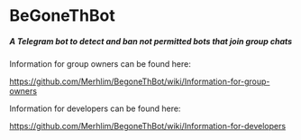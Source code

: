# BeGoneThBot
##### A Telegram bot to detect and ban not permitted bots that join group chats

Information for group owners can be found here:

https://github.com/Merhlim/BegoneThBot/wiki/Information-for-group-owners

Information for developers can be found here:

https://github.com/Merhlim/BegoneThBot/wiki/Information-for-developers

